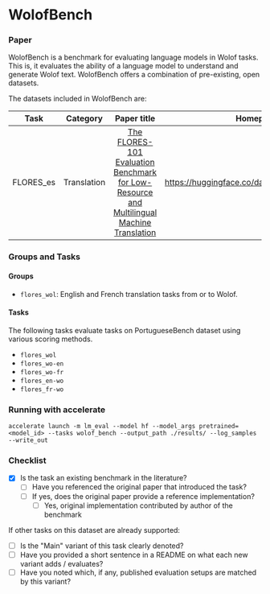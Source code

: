 # WolofBench

### Paper

WolofBench is a benchmark for evaluating language models in Wolof tasks. This is, it evaluates the ability of a language model to understand and generate Wolof text. WolofBench offers a combination of pre-existing, open datasets.

The datasets included in WolofBench are:

| Task          | Category       | Paper title          | Homepage  |
|:-------------:|:-----:|:-------------:|:-----:|
| FLORES_es | Translation | [The FLORES-101  Evaluation Benchmark for Low-Resource and Multilingual Machine Translation](https://arxiv.org/abs/2106.03193) | https://huggingface.co/datasets/facebook/flores |


### Groups and Tasks

#### Groups

- `flores_wol`: English and French translation tasks from or to Wolof.

#### Tasks

The following tasks evaluate tasks on PortugueseBench dataset using various scoring methods.

  - `flores_wol`
  - `flores_wo-en`
  - `flores_wo-fr`
  - `flores_en-wo`
  - `flores_fr-wo`

### Running with accelerate

`accelerate launch -m lm_eval --model hf --model_args pretrained=<model_id> --tasks wolof_bench --output_path ./results/ --log_samples --write_out`

### Checklist

* [x] Is the task an existing benchmark in the literature?
  * [ ] Have you referenced the original paper that introduced the task?
  * [ ] If yes, does the original paper provide a reference implementation?
    * [ ] Yes, original implementation contributed by author of the benchmark

If other tasks on this dataset are already supported:
* [ ] Is the "Main" variant of this task clearly denoted?
* [ ] Have you provided a short sentence in a README on what each new variant adds / evaluates?
* [ ] Have you noted which, if any, published evaluation setups are matched by this variant?
